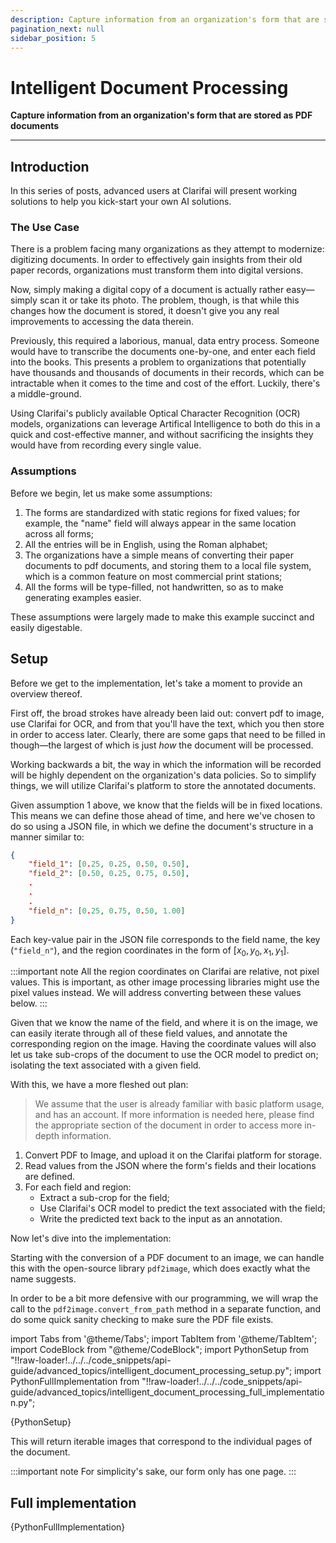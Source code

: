 ```yaml
---
description: Capture information from an organization's form that are stored as PDF documents
pagination_next: null
sidebar_position: 5
---
```


# Intelligent Document Processing

**Capture information from an organization's form that are stored as PDF documents**
<hr />

## Introduction

In this series of posts, advanced users at Clarifai will present working solutions to help you kick-start your own AI solutions.

### The Use Case

There is a problem facing many organizations as they attempt to modernize: digitizing documents.
In order to effectively gain insights from their old paper records, organizations must transform them into digital versions.

Now, simply making a digital copy of a document is actually rather easy⁠—simply scan it or take its photo.
The problem, though, is that while this changes how the document is stored, it doesn't give you any real improvements to accessing the data therein.

Previously, this required a laborious, manual, data entry process. Someone would have to transcribe the documents one-by-one, and enter each field into the books.
This presents a problem to organizations that potentially have thousands and thousands of documents in their records, which can be intractable when it comes to the time and cost of the effort.
Luckily, there's a middle-ground.

Using Clarifai's publicly available Optical Character Recognition (OCR) models, organizations can leverage Artifical Intelligence to both do this in a quick and cost-effective manner, and without sacrificing the insights they would have from recording every single value.  

### Assumptions

Before we begin, let us make some assumptions:

1. The forms are standardized with static regions for fixed values; for example, the "name" field will always appear in the same location across all forms;
1. All the entries will be in English, using the Roman alphabet;
1. The organizations have a simple means of converting their paper documents to pdf documents, and storing them to a local file system, which is a common feature on most commercial print stations;
1. All the forms will be type-filled, not handwritten, so as to make generating examples easier.

These assumptions were largely made to make this example succinct and easily digestable.

## Setup

Before we get to the implementation, let's take a moment to provide an overview thereof.

First off, the broad strokes have already been laid out: convert pdf to image, use Clarifai for OCR, and from that you'll have the text, which you then store in order to access later.
Clearly, there are some gaps that need to be filled in though⁠—the largest of which is just _how_ the document will be processed.

Working backwards a bit, the way in which the information will be recorded will be highly dependent on the organization's data policies.
So to simplify things, we will utilize Clarifai's platform to store the annotated documents.

Given assumption 1 above, we know that the fields will be in fixed locations.
This means we can define those ahead of time, and here we've chosen to do so using a JSON file, in which we define the document's structure in a manner similar to:

```json
{
    "field_1": [0.25, 0.25, 0.50, 0.50],
    "field_2": [0.50, 0.25, 0.75, 0.50],
    .
    .
    .
    "field_n": [0.25, 0.75, 0.50, 1.00]
}
```

Each key-value pair in the JSON file corresponds to the field name, the key (`"field_n"`), and the region coordinates in the form of $[x_0, y_0, x_1, y_1]$.

:::important note
All the region coordinates on Clarifai are relative, not pixel values. This is important, as other image processing libraries might use the pixel values instead.
We will address converting between these values below.
:::

Given that we know the name of the field, and where it is on the image, we can easily iterate through all of these field values, and annotate the corresponding region on the image. Having the coordinate values will also let us take sub-crops of the document to use the OCR model to predict on; isolating the text associated with a given field.

With this, we have a more fleshed out plan:

> We assume that the user is already familiar with basic platform usage, and has an account.
> If more information is needed here, please find the appropriate section of the document in order to access more in-depth information.

1. Convert PDF to Image, and upload it on the Clarifai platform for storage.
1. Read values from the JSON where the form's fields and their locations are defined.
1. For each field and region:
    - Extract a sub-crop for the field;
    - Use Clarifai's OCR model to predict the text associated with the field;
    - Write the predicted text back to the input as an annotation.

Now let's dive into the implementation:

Starting with the conversion of a PDF document to an image, we can handle this with the open-source library `pdf2image`, which does exactly what the name suggests.

In order to be a bit more defensive with our programming, we will wrap the call to the `pdf2image.convert_from_path` method in a separate function, and do some quick sanity checking to make sure the PDF file exists.

import Tabs from '@theme/Tabs';
import TabItem from '@theme/TabItem';
import CodeBlock from "@theme/CodeBlock";
import PythonSetup from "!!raw-loader!../../../code_snippets/api-guide/advanced_topics/intelligent_document_processing_setup.py";
import PythonFullImplementation from "!!raw-loader!../../../code_snippets/api-guide/advanced_topics/intelligent_document_processing_full_implementation.py";



<Tabs>

<TabItem value="python" label="Python" default>
    <CodeBlock className="language-python">{PythonSetup}</CodeBlock>
</TabItem>

</Tabs>

This will return iterable images that correspond to the individual pages of the document.

:::important note
For simplicity's sake, our form only has one page.
:::

## Full implementation

<Tabs>

<TabItem value="intelligent_document_processing.py" label="intelligent_document_processing.py">
    <CodeBlock className="language-python">{PythonFullImplementation}</CodeBlock>
</TabItem>

</Tabs>
